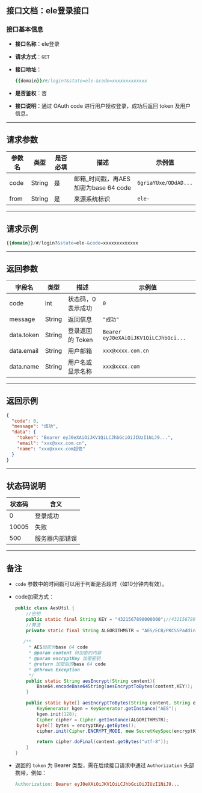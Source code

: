 ## 接口文档：ele登录接口

### 接口基本信息

- **接口名称**：ele登录

- **请求方式**：`GET`

- **接口地址**：

  ```ruby
  {{domain}}/#/login?&state=ele-&code=xxxxxxxxxxxxx
  ```

- **是否鉴权**：否

- **接口说明**：通过 OAuth code 进行用户授权登录，成功后返回 token 及用户信息。

------

## 请求参数

| 参数名 | 类型   | 是否必填 | 描述                                 | 示例值               |
| ------ | ------ | -------- | ------------------------------------ | -------------------- |
| code   | String | 是       | 邮箱_时间戳，再AES加密为base 64 code | `6griaYUxe/ODdAD...` |
| from   | String | 是       | 来源系统标识                         | `ele-`               |

------

## 请求示例

```sql
{{domain}}/#/login?&state=ele-&code=xxxxxxxxxxxxx
```

------

## 返回参数

| 字段名     | 类型   | 描述               | 示例值                               |
| ---------- | ------ | ------------------ | ------------------------------------ |
| code       | int    | 状态码，0 表示成功 | `0`                                  |
| message    | String | 返回信息           | `"成功"`                             |
| data.token | String | 登录返回的 Token   | `Bearer eyJ0eXAiOiJKV1QiLCJhbGci...` |
| data.email | String | 用户邮箱           | `xxx@xxxx.com.cn`                    |
| data.name  | String | 用户名或显示名称   | `xxx@xxxx.com`                       |

------

## 返回示例

```json
{
  "code": 0,
  "message": "成功",
  "data": {
    "token": "Bearer eyJ0eXAiOiJKV1QiLCJhbGciOiJIUzI1NiJ9...",
    "email": "xxx@xxx.com.cn",
    "name": "xxx@xxxx.com超管"
  }
}
```

------

## 状态码说明

| 状态码 | 含义           |
| ------ | -------------- |
| 0      | 登录成功       |
| 10005  | 失败           |
| 500    | 服务器内部错误 |

------

## 备注

- `code` 参数中的时间戳可以用于判断是否超时（如10分钟内有效）。

- code加密方式：

  ```java
  public class AesUtil {
      //密钥
      public static final String KEY = "4321567890000000";//4321567890000000
      //算法
      private static final String ALGORITHMSTR = "AES/ECB/PKCS5Padding";
      
     /**
       * AES加密为base 64 code
       * @param content 待加密的内容
       * @param encryptKey 加密密钥
       * @return 加密后的base 64 code
       * @throws Exception
       */
      public static String aesEncrypt(String content){
          Base64.encodeBase64String(aesEncryptToBytes(content,KEY));
      }
  
      public static byte[] aesEncryptToBytes(String content, String encryptKey) throws Exception {
          KeyGenerator kgen = KeyGenerator.getInstance("AES");
          kgen.init(128);
          Cipher cipher = Cipher.getInstance(ALGORITHMSTR);
          byte[] bytes = encryptKey.getBytes();
          cipher.init(Cipher.ENCRYPT_MODE, new SecretKeySpec(encryptKey.getBytes(), "AES"));
  
          return cipher.doFinal(content.getBytes("utf-8"));
      }
  }
  ```

  

- 返回的 `token` 为 Bearer 类型，需在后续接口请求中通过 `Authorization` 头部携带，例如：

  ```makefile
  Authorization: Bearer eyJ0eXAiOiJKV1QiLCJhbGciOiJIUzI1NiJ9...
  ```

  